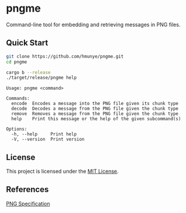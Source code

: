 # pngme

Command-line tool for embedding and retrieving messages in PNG files.

## Quick Start

```bash
git clone https://github.com/hmunye/pngme.git
cd pngme
```

```bash
cargo b --release
./target/release/pngme help
```

```
Usage: pngme <command>

Commands:
  encode  Encodes a message into the PNG file given its chunk type
  decode  Decodes a message from the PNG file given the chunk type
  remove  Removes a message from the PNG file given the chunk type
  help    Print this message or the help of the given subcommand(s)

Options:
  -h, --help     Print help
  -V, --version  Print version
```

## License

This project is licensed under the [MIT License].

[MIT License]: https://github.com/hmunye/pngme/blob/main/LICENSE

## References
[PNG Specification](https://www.w3.org/TR/png-3/)
